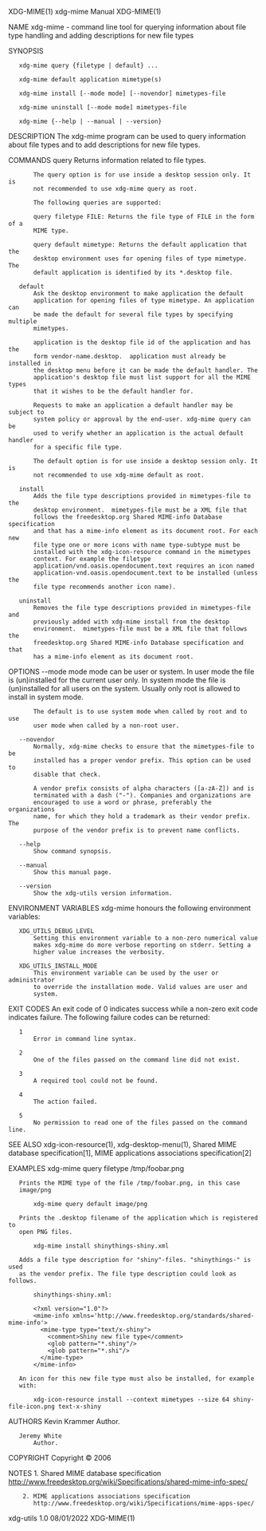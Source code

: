 XDG-MIME(1)                     xdg-mime Manual                    XDG-MIME(1)

NAME
       xdg-mime - command line tool for querying information about file type
       handling and adding descriptions for new file types

SYNOPSIS

       xdg-mime query {filetype | default} ...

       xdg-mime default application mimetype(s)

       xdg-mime install [--mode mode] [--novendor] mimetypes-file

       xdg-mime uninstall [--mode mode] mimetypes-file

       xdg-mime {--help | --manual | --version}

DESCRIPTION
       The xdg-mime program can be used to query information about file types
       and to add descriptions for new file types.

COMMANDS
       query
           Returns information related to file types.

           The query option is for use inside a desktop session only. It is
           not recommended to use xdg-mime query as root.

           The following queries are supported:

           query filetype FILE: Returns the file type of FILE in the form of a
           MIME type.

           query default mimetype: Returns the default application that the
           desktop environment uses for opening files of type mimetype. The
           default application is identified by its *.desktop file.

       default
           Ask the desktop environment to make application the default
           application for opening files of type mimetype. An application can
           be made the default for several file types by specifying multiple
           mimetypes.

           application is the desktop file id of the application and has the
           form vendor-name.desktop.  application must already be installed in
           the desktop menu before it can be made the default handler. The
           application's desktop file must list support for all the MIME types
           that it wishes to be the default handler for.

           Requests to make an application a default handler may be subject to
           system policy or approval by the end-user. xdg-mime query can be
           used to verify whether an application is the actual default handler
           for a specific file type.

           The default option is for use inside a desktop session only. It is
           not recommended to use xdg-mime default as root.

       install
           Adds the file type descriptions provided in mimetypes-file to the
           desktop environment.  mimetypes-file must be a XML file that
           follows the freedesktop.org Shared MIME-info Database specification
           and that has a mime-info element as its document root. For each new
           file type one or more icons with name type-subtype must be
           installed with the xdg-icon-resource command in the mimetypes
           context. For example the filetype
           application/vnd.oasis.opendocument.text requires an icon named
           application-vnd.oasis.opendocument.text to be installed (unless the
           file type recommends another icon name).

       uninstall
           Removes the file type descriptions provided in mimetypes-file and
           previously added with xdg-mime install from the desktop
           environment.  mimetypes-file must be a XML file that follows the
           freedesktop.org Shared MIME-info Database specification and that
           has a mime-info element as its document root.

OPTIONS
       --mode mode
           mode can be user or system. In user mode the file is (un)installed
           for the current user only. In system mode the file is (un)installed
           for all users on the system. Usually only root is allowed to
           install in system mode.

           The default is to use system mode when called by root and to use
           user mode when called by a non-root user.

       --novendor
           Normally, xdg-mime checks to ensure that the mimetypes-file to be
           installed has a proper vendor prefix. This option can be used to
           disable that check.

           A vendor prefix consists of alpha characters ([a-zA-Z]) and is
           terminated with a dash ("-"). Companies and organizations are
           encouraged to use a word or phrase, preferably the organizations
           name, for which they hold a trademark as their vendor prefix. The
           purpose of the vendor prefix is to prevent name conflicts.

       --help
           Show command synopsis.

       --manual
           Show this manual page.

       --version
           Show the xdg-utils version information.

ENVIRONMENT VARIABLES
       xdg-mime honours the following environment variables:

       XDG_UTILS_DEBUG_LEVEL
           Setting this environment variable to a non-zero numerical value
           makes xdg-mime do more verbose reporting on stderr. Setting a
           higher value increases the verbosity.

       XDG_UTILS_INSTALL_MODE
           This environment variable can be used by the user or administrator
           to override the installation mode. Valid values are user and
           system.

EXIT CODES
       An exit code of 0 indicates success while a non-zero exit code
       indicates failure. The following failure codes can be returned:

       1
           Error in command line syntax.

       2
           One of the files passed on the command line did not exist.

       3
           A required tool could not be found.

       4
           The action failed.

       5
           No permission to read one of the files passed on the command line.

SEE ALSO
       xdg-icon-resource(1), xdg-desktop-menu(1), Shared MIME database
       specification[1], MIME applications associations specification[2]

EXAMPLES
           xdg-mime query filetype /tmp/foobar.png

       Prints the MIME type of the file /tmp/foobar.png, in this case
       image/png

           xdg-mime query default image/png

       Prints the .desktop filename of the application which is registered to
       open PNG files.

           xdg-mime install shinythings-shiny.xml

       Adds a file type description for "shiny"-files. "shinythings-" is used
       as the vendor prefix. The file type description could look as follows.

           shinythings-shiny.xml:

           <?xml version="1.0"?>
           <mime-info xmlns='http://www.freedesktop.org/standards/shared-mime-info'>
             <mime-type type="text/x-shiny">
               <comment>Shiny new file type</comment>
               <glob pattern="*.shiny"/>
               <glob pattern="*.shi"/>
             </mime-type>
           </mime-info>

       An icon for this new file type must also be installed, for example
       with:

           xdg-icon-resource install --context mimetypes --size 64 shiny-file-icon.png text-x-shiny

AUTHORS
       Kevin Krammer
           Author.

       Jeremy White
           Author.

COPYRIGHT
       Copyright © 2006

NOTES
        1. Shared MIME database specification
           http://www.freedesktop.org/wiki/Specifications/shared-mime-info-spec/

        2. MIME applications associations specification
           http://www.freedesktop.org/wiki/Specifications/mime-apps-spec/

xdg-utils 1.0                     08/01/2022                       XDG-MIME(1)
